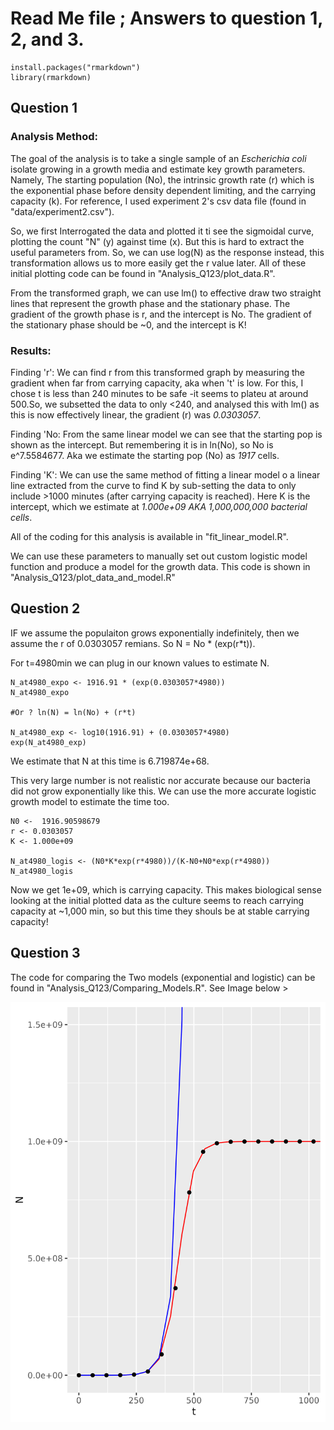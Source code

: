 # Read Me file ; Answers to question 1, 2, and 3.

```{r}
install.packages("rmarkdown")
library(rmarkdown)
```


## Question 1

### Analysis Method:

The goal of the analysis is to take a single sample of an _Escherichia coli_ isolate growing in a growth media and estimate key growth parameters.  Namely, The starting population (No), the intrinsic growth rate (r) which is the exponential phase before density dependent limiting, and the carrying capacity (k). For reference,  I used experiment 2's csv data file (found in "data/experiment2.csv").

So,  we first Interrogated the data and plotted it ti see the sigmoidal curve, plotting the count "N" (y) against time (x). But this is hard to extract the useful parameters from. So, we can use log(N) as the response instead, this transformation allows us to more easily get the r value later. All of these initial plotting code can be found in "Analysis_Q123/plot_data.R".

From the transformed graph, we can use lm() to effective draw two straight lines that represent the growth phase and the stationary phase. The gradient of the growth phase is r, and the intercept is No. The gradient of the stationary phase should be ~0, and the intercept is K!

### Results:

Finding 'r': 
We can find r from this transformed graph by measuring the gradient when far from carrying capacity,  aka when 't' is low. For this, I chose t is less than 240 minutes to be safe -it seems to plateu at around 500.So, we subsetted the data to only <240, and analysed this with lm() as this is now effectively linear, the gradient (r) was *0.0303057*.

Finding 'No:
From the same linear model we can see that the starting pop is shown as the intercept. But remembering it is in ln(No), so No is e^7.5584677. Aka we estimate the starting pop (No) as *1917* cells. 

Finding 'K':
We can use the same method of fitting a linear model o a linear line extracted from the curve to find K by sub-setting the data to only include >1000 minutes (after carrying capacity is reached). Here K is the intercept, which we estimate at *1.000e+09 AKA 1,000,000,000 bacterial cells*.

All of the coding for this analysis is available in "fit_linear_model.R".

We can use these parameters to manually set out custom logistic model function and produce a model for the growth data. This code is shown in "Analysis_Q123/plot_data_and_model.R"

## Question 2

IF we assume the populaiton grows exponentially indefinitely, then we assume the r of 0.0303057 remians. 
So N = No * (exp(r*t)). 

For t=4980min we can plug in our known values to estimate N.

```{r}
N_at4980_expo <- 1916.91 * (exp(0.0303057*4980))
N_at4980_expo

#Or ? ln(N) = ln(No) + (r*t)

N_at4980_exp <- log10(1916.91) + (0.0303057*4980)
exp(N_at4980_exp)

```

We estimate that N at this time is 6.719874e+68.

This very large number is not realistic nor accurate because our bacteria did not grow exponentially like this. We can use the more accurate logistic growth model to estimate the time too. 

```{r}
N0 <-  1916.90598679 
r <- 0.0303057 
K <- 1.000e+09

N_at4980_logis <- (N0*K*exp(r*4980))/(K-N0+N0*exp(r*4980))
N_at4980_logis
```
Now we get 1e+09, which is carrying capacity. This makes biological sense looking at the initial plotted data as the culture seems to reach carrying capacity at ~1,000 min, so but this time they shouls be at stable carrying capacity!

## Question 3

The code for comparing the Two models (exponential and logistic) can be found in "Analysis_Q123/Comparing_Models.R". See Image below >

![Logistic model](https://github.com/KristianScratch/logistic_growth/blob/main/Figures/Comparing_Models_PLOT.png)

